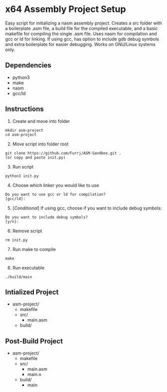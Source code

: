 # x64 Assembly Project Setup
Easy script for initializing a nasm assembly project. Creates a src folder with a 
boilerplate .asm file, a build file for the compiled executable, and a basic makefile for compiling the single .asm file. Uses nasm for compilation and gcc
or ld for linking. If using gcc, has option to include gdb debug symbols and extra boilerplate for easier debugging.  Works on GNU/Linux systems only.

## Dependencies
- python3
- make
- nasm
- gcc/ld

## Instructions
1. Create and move into folder
```
mkdir asm-project
cd asm-project
```
2. Move script into folder root
```
git clone https://github.com/Furrj/ASM-Sandbox.git .
(or copy and paste init.py)
```
3. Run script
```
python3 init.py
```
4. Choose which linker you would like to use
```
Do you want to use gcc or ld for compilation?
[gcc/ld]:
```
5. [*Conditional*] If using gcc, choose if you want to include debug symbols:
```
Do you want to include debug symbols?
[y/n]:
```
6. Remove script
```
rm init.py
```
7. Run make to compile
```
make
```
8. Run executable
```
./build/main
```
  
## Intialized Project
- asm-project/
    - makefile
    - src/
        - main.asm
    - build/

## Post-Build Project
- asm-project/
    - makefile
    - src/
        - main.asm
        - main.o
    - build/
        - main
